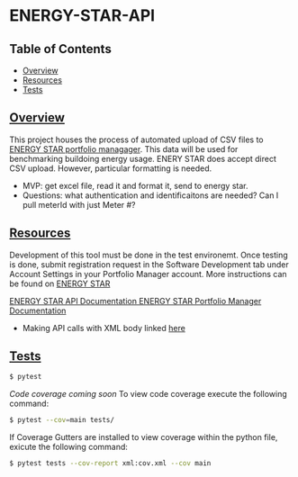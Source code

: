 # ENERGY-STAR-API

## Table of Contents 

* [Overview](#overview)
* [Resources](#resources)
* [Tests](#tests)

## [Overview](#overview)

This project houses the process of automated upload of CSV files to [ENERGY STAR portfolio managager](https://portfoliomanager.energystar.gov). This data will be used for benchmarking buildoing energy usage. ENERY STAR does accept direct CSV upload. However, particular formatting is needed. 

- MVP: get excel file, read it and format it, send to energy star.
- Questions: what authentication and identificaitons are needed? Can I pull meterId with just Meter #?

## [Resources](#resources)

Development of this tool must be done in the test environemt. Once testing is done, submit registration request in the Software Development tab under Account Settings in your Portfolio Manager account. More instructions can be found on [ENERGY STAR](https://www.energystar.gov/buildings/resources_audience/service_product_providers/existing_buildings/benchmarking_clients//use_pm_web_services)

[ENERGY STAR API Documentation ENERGY STAR Portfolio Manager Documentation](https://portfoliomanager.energystar.gov/webservices/home)

- Making API calls with XML body linked [here](https://www.ontestautomation.com/writing-tests-for-restful-apis-in-python-using-requests-part-3-working-with-xml/)


## [Tests](#tests)
```bash
$ pytest
```

_Code coverage coming soon_
To view code coverage execute the following command:
```bash
$ pytest --cov=main tests/
```
If Coverage Gutters are installed to view coverage within the python file, exicute the following command:
```bash
$ pytest tests --cov-report xml:cov.xml --cov main
```